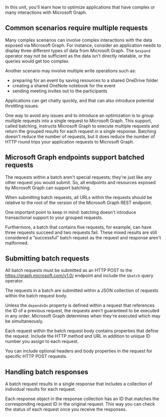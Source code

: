 In this unit, you'll learn how to optimize applications that have complex or many interactions with Microsoft Graph.

## Common scenarios require multiple requests

Many complex scenarios can involve complex interactions with the data exposed via Microsoft Graph. For instance, consider an application needs to display three different types of data from Microsoft Graph. The `$expand` operator may not be sufficient as the data isn't directly relatable, or the queries would get too complex.

Another scenario may involve multiple write operations such as:

- preparing for an event by saving resources to a shared OneDrive folder
- creating a shared OneNote notebook for the event
- sending meeting invites out to the participants

Applications can get chatty quickly, and that can also introduce potential throttling issues.

One way to avoid any issues and to introduce an optimization is to group multiple requests into a single request to Microsoft Graph. This support, called batching, instructs Microsoft Graph to execute multiple requests and return the grouped results for each request in a single response. Batching doesn't reduce the number of requests, but it does reduce the number of HTTP round trips your application requests to Microsoft Graph.

## Microsoft Graph endpoints support batched requests

The requests within a batch aren't special requests; they're just like any other request you would submit. So, all endpoints and resources exposed by Microsoft Graph can support batching.

When submitting batch requests, all URLs within the requests should be relative to the root of the version of the Microsoft Graph REST endpoint.

One important point to keep in mind: batching doesn't introduce transactional support to your grouped requests.

Furthermore, a batch that contains five requests, for example, can have three requests succeed and two requests fail. These mixed results are still considered a “successful” batch request as the request and response aren't malformed.

## Submitting batch requests

All batch requests must be submitted as an HTTP POST to the https://graph.microsoft.com/v1.0/ endpoint and include the `$batch` query operator.

The requests in a batch are submitted within a JSON collection of requests within the batch request body.

Unless the `dependsOn` property is defined within a request that references the ID of a previous request, the requests aren't guaranteed to be executed in any order. Microsoft Graph determines when they're executed which may be simultaneously.

Each request within the batch request body contains properties that define the request. Include the HTTP method and URL in addition to unique ID number you assign to each request.

You can include optional headers and body properties in the request for specific HTTP POST requests.

## Handling batch responses

A batch request results in a single response that includes a collection of individual results for each request.

Each response object in the response collection has an ID that matches the corresponding request ID in the original request. This way you can check the status of each request once you receive the responses.
